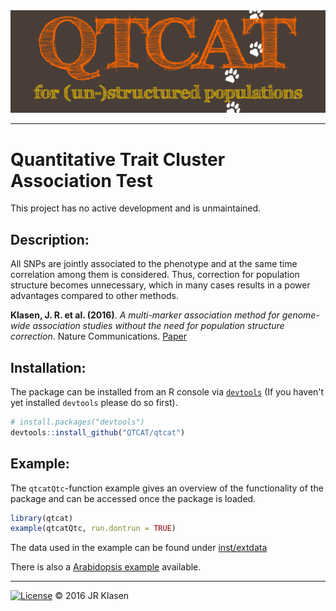 <a name="logo"/>
<div align="center">
<a href="https://github.com/QTCAT" target="_blank">
<img src="https://github.com/QTCAT/qtcat_logo/blob/master/logo/QTCAT_l.png?raw=true" width="600"></img>
</a>
</div>

--------------------------------------------------------------------------------

# Quantitative Trait Cluster Association Test
This project has no active development and is unmaintained.


## Description:
All SNPs are jointly associated to the phenotype and at the same time correlation among 
them is considered. Thus, correction for population structure becomes unnecessary, which in 
many cases results in a power advantages compared to other methods.

**Klasen, J. R. et al. (2016)**. *A multi-marker association method for genome-wide 
association studies without the need for population structure correction*. Nature 
Communications. [Paper](http://www.nature.com/articles/ncomms13299)

## Installation:
The package can be installed from an R console via [`devtools`](https://github.com/hadley/devtools#updating-to-the-latest-version-of-devtools)
(If you haven't yet installed `devtools` please do so first). 

```R
# install.packages("devtools")
devtools::install_github("QTCAT/qtcat") 

```

## Example:
The `qtcatQtc`-function example gives an overview of the functionality of 
the package and can be accessed once the package is loaded.

```R
library(qtcat)
example(qtcatQtc, run.dontrun = TRUE)

```
The data used in the example can be found under [inst/extdata](https://github.com/QTCAT/qtcat/tree/master/inst/extdata) 

There is also a [Arabidopsis example](https://github.com/QTCAT/qtcat.data) available.

--------------------------------------------------------------------------------

[![License](https://img.shields.io/badge/license-GPL%20%28%3E=%202%29-brightgreen.svg)](https://www.gnu.org/licenses/gpl-2.0.html)
&copy; 2016 JR Klasen
